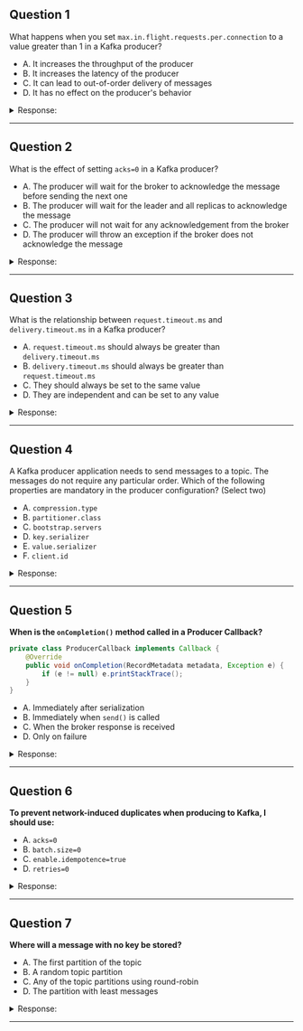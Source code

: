 ## Question 1

What happens when you set `max.in.flight.requests.per.connection` to a value greater than 1 in a Kafka producer?

* A. It increases the throughput of the producer
* B. It increases the latency of the producer
* C. It can lead to out-of-order delivery of messages
* D. It has no effect on the producer's behavior

<details><summary>Response:</summary> 

**Answer:** C

**Explanation:**
Setting `max.in.flight.requests.per.connection` to a value greater than 1 allows multiple requests to be sent without waiting for previous responses. While this improves throughput, if a retry occurs (e.g. after a transient failure), messages may be delivered out of order because some later messages may have already been acknowledged.

</details>

---

## Question 2

What is the effect of setting `acks=0` in a Kafka producer?

* A. The producer will wait for the broker to acknowledge the message before sending the next one
* B. The producer will wait for the leader and all replicas to acknowledge the message
* C. The producer will not wait for any acknowledgement from the broker
* D. The producer will throw an exception if the broker does not acknowledge the message

<details><summary>Response:</summary> 

**Answer:** C

**Explanation:**
With `acks=0`, the producer sends data and does not wait for any acknowledgement. It offers the highest throughput but no delivery guarantees.

</details>

---

## Question 3

What is the relationship between `request.timeout.ms` and `delivery.timeout.ms` in a Kafka producer?

* A. `request.timeout.ms` should always be greater than `delivery.timeout.ms`
* B. `delivery.timeout.ms` should always be greater than `request.timeout.ms`
* C. They should always be set to the same value
* D. They are independent and can be set to any value

<details><summary>Response:</summary> 

**Answer:** B

**Explanation:**
`delivery.timeout.ms` is the total time allowed to deliver a message including all retries. `request.timeout.ms` is per-request. If delivery timeout is less than request timeout, a send may time out before the request does, which is not ideal.

</details>

---

## Question 4

A Kafka producer application needs to send messages to a topic. The messages do not require any particular order. Which of the following properties are mandatory in the producer configuration? (Select two)

* A. `compression.type`
* B. `partitioner.class`
* C. `bootstrap.servers`
* D. `key.serializer`
* E. `value.serializer`
* F. `client.id`

<details><summary>Response:</summary> 

**Answer:** C, E

**Explanation:**
`bootstrap.servers` is required to connect to Kafka brokers, and `value.serializer` is needed to serialize the message values. All others are optional or conditionally required.

</details>

---

## Question 5

**When is the `onCompletion()` method called in a Producer Callback?**

```java
private class ProducerCallback implements Callback {
    @Override
    public void onCompletion(RecordMetadata metadata, Exception e) {
        if (e != null) e.printStackTrace();
    }
}
```

* A. Immediately after serialization
* B. Immediately when `send()` is called
* C. When the broker response is received
* D. Only on failure

<details><summary>Response:</summary>

**Answer:** C

**Explanation:**
The `onCompletion()` method is triggered when Kafka receives a response from the broker, either success or failure. It’s an asynchronous callback used to handle send results.

</details>

---

## Question 6

**To prevent network-induced duplicates when producing to Kafka, I should use:**

* A. `acks=0`
* B. `batch.size=0`
* C. `enable.idempotence=true`
* D. `retries=0`

<details><summary>Response:</summary>

**Answer:** C

**Explanation:**
Enabling idempotence guarantees that even with retries, messages won’t be duplicated. This setting must be turned on to ensure exactly-once semantics in producers.

</details>

---

## Question 7

**Where will a message with no key be stored?**

* A. The first partition of the topic
* B. A random topic partition
* C. Any of the topic partitions using round-robin
* D. The partition with least messages

<details><summary>Response:</summary>

**Answer:** C

**Explanation:**
Kafka producers use round-robin partitioning when no key is provided, spreading messages evenly across partitions.

</details>

---